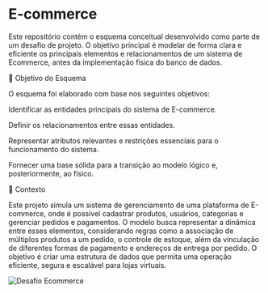 # E-commerce
Este repositório contém o esquema conceitual desenvolvido como parte de um desafio de projeto. O objetivo principal é modelar de forma clara e eficiente os principais elementos e relacionamentos de um sistema de Ecommerce, antes da implementação física do banco de dados.

📄 Objetivo do Esquema

O esquema foi elaborado com base nos seguintes objetivos:

Identificar as entidades principais do sistema de E-commerce.

Definir os relacionamentos entre essas entidades.

Representar atributos relevantes e restrições essenciais para o funcionamento do sistema.

Fornecer uma base sólida para a transição ao modelo lógico e, posteriormente, ao físico.

🧩 Contexto 

Este projeto simula um sistema de gerenciamento de uma plataforma de E-commerce, onde é possível cadastrar produtos, usuários, categorias e gerenciar pedidos e pagamentos. O modelo busca representar a dinâmica entre esses elementos, considerando regras como a associação de múltiplos produtos a um pedido, o controle de estoque, além da vinculação de diferentes formas de pagamento e endereços de entrega por pedido. O objetivo é criar uma estrutura de dados que permita uma operação eficiente, segura e escalável para lojas virtuais.

![Desafio Ecommerce](https://github.com/user-attachments/assets/742f9174-5035-48ac-8f29-2932c99968b4)
